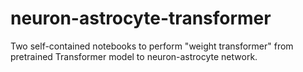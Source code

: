 # neuron-astrocyte-transformer
Two self-contained notebooks to perform "weight transformer" from pretrained Transformer model to neuron-astrocyte network. 
